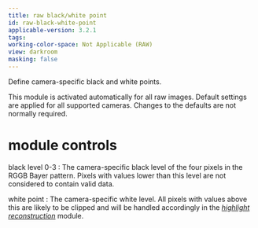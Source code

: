 ```yaml
---
title: raw black/white point
id: raw-black-white-point
applicable-version: 3.2.1
tags: 
working-color-space: Not Applicable (RAW) 
view: darkroom
masking: false
---
```


Define camera-specific black and white points. 

This module is activated automatically for all raw images. Default settings are applied for all supported cameras. Changes to the defaults are not normally required.

# module controls

black level 0-3
: The camera-specific black level of the four pixels in the RGGB Bayer pattern. Pixels with values lower than this level are not considered to contain valid data.

white point
: The camera-specific white level. All pixels with values above this are likely to be clipped and will be handled accordingly in the [_highlight reconstruction_](./highlight-reconstruction.md) module.
